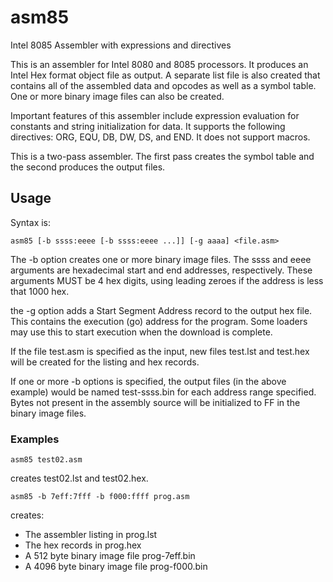 # asm85
Intel 8085 Assembler with expressions and directives

This is an assembler for Intel 8080 and 8085 processors.  It produces an Intel Hex format object file as output.  A separate list file is also created that contains all of the assembled data and opcodes as well as a symbol table.  One or more binary image files can also be created.

Important features of this assembler include expression evaluation for constants and string initialization for data.  It supports the following directives: ORG, EQU, DB, DW, DS, and END.  It does not support macros.

This is a two-pass assembler.  The first pass creates the symbol table and the second produces the output files.

## Usage
Syntax is:

    asm85 [-b ssss:eeee [-b ssss:eeee ...]] [-g aaaa] <file.asm>

The -b option creates one or more binary image files.  The ssss and eeee arguments are hexadecimal start and end addresses, respectively.  These arguments MUST be 4 hex digits, using leading zeroes if the address is less that 1000 hex.

the -g option adds a Start Segment Address record to the output hex file.  This contains the execution (go) address for the program.  Some loaders may use this to start execution when the download is complete.

If the file test.asm is specified as the input, new files test.lst and test.hex will be created for the listing and hex records.

If one or more -b options is specified, the output files (in the above example) would be named test-ssss.bin for each address range specified.  Bytes not present in the assembly source will be initialized to FF in the binary image files.

### Examples
    asm85 test02.asm
creates test02.lst and test02.hex.


    asm85 -b 7eff:7fff -b f000:ffff prog.asm
creates:
* The assembler listing in prog.lst
* The hex records in prog.hex
* A 512 byte binary image file prog-7eff.bin
* A 4096 byte binary image file prog-f000.bin
